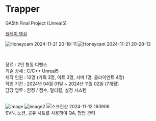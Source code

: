 # Trapper
GA5th Final Project (Unreal5)

[플레이 영상](https://www.youtube.com/watch?v=ka5Adruv-lg&embeds_referring_euri=https%3A%2F%2Fwww.notion.so%2F&source_ve_path=MjM4NTE)

![Honeycam 2024-11-21 20-18-11](https://github.com/user-attachments/assets/216fdfdc-24f6-463c-ab0a-21d0e426f90f)
![Honeycam 2024-11-21 20-28-13](https://github.com/user-attachments/assets/b55d0c63-1a64-4e33-b9ab-ff370d36d1d3)

<br/>

장르 : 2인 협동 디펜스<br/>
기술 상세 : C/C++ Unreal5<br/>
제작 인원 : 12명 (기획 3명, 아트 3명, 서버 1명, 클라이언트 4명)<br/>
작업 기간 : 2024년 04월 01일 ~ 2024년 11월 02일  (7개월)<br/>
담당 업무 : 함정 / 점수, 멀티킬, 설정 시스템<br/>
<br/>

![image](https://github.com/user-attachments/assets/a8c8e80a-b280-41c3-8f24-42bd43b4eaba)
![image2](https://github.com/user-attachments/assets/6ba51eea-f2ff-4b74-9337-6f193c7213be)
![스크린샷 2024-11-12 163906](https://github.com/user-attachments/assets/402a1e21-6284-4487-a511-a31239814e16)<br/>
SVN, 노션, 공유 시트를 사용하여 QA, 협업 관리
